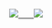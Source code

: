 <p align="center">
  <a href="https://solved.ac/bkwak">
    <img src="http://mazassumnida.wtf/api/v2/generate_badge?boj=bkwak" />
    &nbsp;&nbsp;&nbsp;&nbsp;&nbsp;
    <img src="http://mazandi.herokuapp.com/api?handle=bkwak&theme=dark" />
  </a>
</p>
